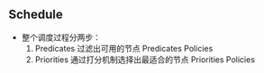 ## Schedule
- 整个调度过程分两步：
    1. Predicates 过滤出可用的节点  Predicates Policies
    2. Priorities 通过打分机制选择出最适合的节点  Priorities Policies